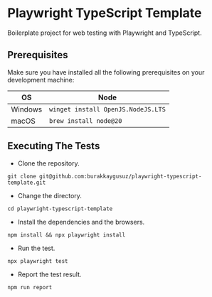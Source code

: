 # Playwright TypeScript Template

Boilerplate project for web testing with Playwright and TypeScript.

## Prerequisites

Make sure you have installed all the following prerequisites on your development machine:

| OS      | Node                               |
| ------- | ---------------------------------- |
| Windows | `winget install OpenJS.NodeJS.LTS` |
| macOS   | `brew install node@20`             |

## Executing The Tests

- Clone the repository.

```shell
git clone git@github.com:burakkaygusuz/playwright-typescript-template.git
```

- Change the directory.

```shell
cd playwright-typescript-template
```

- Install the dependencies and the browsers.

```shell
npm install && npx playwright install
```

- Run the test.

```shell
npx playwright test
```

- Report the test result.

```shell
npm run report
```
